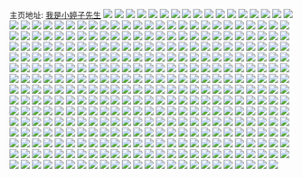 主页地址: [我是小婷子先生](https://weibo.com/u/2961957673) 
![](https://wx4.sinaimg.cn/mw2000/b08be329ly1h9lyj8qrykj22c0340hdu.jpg) 
![](https://wx4.sinaimg.cn/mw2000/b08be329ly1h9lyjajq9cj22c0340x6p.jpg) 
![](https://wx4.sinaimg.cn/mw2000/b08be329ly1h9lyjc7eu3j22c0340kjm.jpg) 
![](https://wx4.sinaimg.cn/mw2000/b08be329ly1h9lyj6t2pmj22c0340e82.jpg) 
![](https://wx4.sinaimg.cn/mw2000/b08be329ly1h9lyjer7f3j21sc2ds1kz.jpg) 
![](https://wx4.sinaimg.cn/mw2000/b08be329ly1h9lyjhc10yj22c0340u12.jpg) 
![](https://wx4.sinaimg.cn/mw2000/b08be329ly1h9lyjlja8dj22c03407wj.jpg) 
![](https://wx4.sinaimg.cn/mw2000/b08be329gy1h8aazih438j20tz0tz7ak.jpg) 
![](https://wx4.sinaimg.cn/mw2000/b08be329gy1h866jr2tuzj21400u0qal.jpg) 
![](https://wx4.sinaimg.cn/mw2000/b08be329gy1h866jq8burj21400u0n39.jpg) 
![](https://wx4.sinaimg.cn/mw2000/b08be329gy1h7zbf2w6scj21402eoh3p.jpg) 
![](https://wx4.sinaimg.cn/mw2000/b08be329gy1h7ka4hbaimj21uc340hdw.jpg) 
![](https://wx4.sinaimg.cn/mw2000/b08be329gy1h7ka3ong3ij22c02lxkjo.jpg) 
![](https://wx4.sinaimg.cn/mw2000/b08be329gy1h7ka3cw2wwj21ph29r7wi.jpg) 
![](https://wx4.sinaimg.cn/mw2000/b08be329gy1h7ka39v7rsj22c02vghdt.jpg) 
![](https://wx4.sinaimg.cn/mw2000/b08be329gy1h7ka3w3rmdj22c02ma4qq.jpg) 
![](https://wx4.sinaimg.cn/mw2000/b08be329gy1h7ka3yrxhgj21ik273b2a.jpg) 
![](https://wx4.sinaimg.cn/mw2000/b08be329gy1h7ka5lwhxhj22c03404qr.jpg) 
![](https://wx4.sinaimg.cn/mw2000/b08be329gy1h7ka4a02zyj20st1f7qk6.jpg) 
![](https://wx4.sinaimg.cn/mw2000/b08be329gy1h7ka3t9lg1j22c02ed7wi.jpg) 
![](https://wx4.sinaimg.cn/mw2000/b08be329gy1h7ka4lj35uj221o2rhb2b.jpg) 
![](https://wx4.sinaimg.cn/mw2000/b08be329gy1h7ka5k5j4aj22c0340u0y.jpg) 
![](https://wx4.sinaimg.cn/mw2000/b08be329gy1h7ka471dz5j22c0340e83.jpg) 
![](https://wx4.sinaimg.cn/mw2000/b08be329gy1h7ka4dn0x4j21fn20dqv5.jpg) 
![](https://wx4.sinaimg.cn/mw2000/b08be329gy1h7ka6detq8j22c0340npe.jpg) 
![](https://wx4.sinaimg.cn/mw2000/b08be329gy1h7k9qnv13tj20wi1ycu0x.jpg) 
![](https://wx4.sinaimg.cn/mw2000/b08be329gy1h7k9qp474vj21wt1gpb29.jpg) 
![](https://wx4.sinaimg.cn/mw2000/b08be329gy1h7k9r5pkfgj20wi1ku1kx.jpg) 
![](https://wx4.sinaimg.cn/mw2000/b08be329gy1h7k9raclawj22iz36cqv7.jpg) 
![](https://wx4.sinaimg.cn/mw2000/b08be329gy1h7k9rk59jtj22c0340b2a.jpg) 
![](https://wx4.sinaimg.cn/mw2000/b08be329gy1h7k9fq2d9aj22c0340hdw.jpg) 
![](https://wx4.sinaimg.cn/mw2000/b08be329gy1h7k9fu4w3cj227m2y37wj.jpg) 
![](https://wx4.sinaimg.cn/mw2000/b08be329gy1h7k9fkptalj22ad1psqv5.jpg) 
![](https://wx4.sinaimg.cn/mw2000/b08be329gy1h7k9g7ag3ij23402c0u0z.jpg) 
![](https://wx4.sinaimg.cn/mw2000/b08be329gy1h7k9gcxknjj22c0340qv7.jpg) 
![](https://wx4.sinaimg.cn/mw2000/b08be329gy1h7k9gife4vj22c03404qr.jpg) 
![](https://wx4.sinaimg.cn/mw2000/b08be329gy1h7k9go60hpj22c0340qv6.jpg) 
![](https://wx4.sinaimg.cn/mw2000/b08be329gy1h7k9g2x5sqj22dr36cnpi.jpg) 
![](https://wx4.sinaimg.cn/mw2000/b08be329gy1h7k9gorga8j214h1ouh40.jpg) 
![](https://wx4.sinaimg.cn/mw2000/b08be329gy1h7k9g9ml3hj23402c07wj.jpg) 
![](https://wx4.sinaimg.cn/mw2000/b08be329gy1h7k9gq4u71j23402c04qq.jpg) 
![](https://wx4.sinaimg.cn/mw2000/b08be329gy1h7k9gv484gj2230341e83.jpg) 
![](https://wx4.sinaimg.cn/mw2000/b08be329gy1h7k9h4xqqpj22c034x4qs.jpg) 
![](https://wx4.sinaimg.cn/mw2000/b08be329gy1h7k9iec3psj23402c07wl.jpg) 
![](https://wx4.sinaimg.cn/mw2000/b08be329gy1h7k9im1vofj22c035tb2c.jpg) 
![](https://wx4.sinaimg.cn/mw2000/b08be329gy1h6uo8af2khj20u01sxq4v.jpg) 
![](https://wx4.sinaimg.cn/mw2000/b08be329ly1h6fvggtlm5j21o0280akt.jpg) 
![](https://wx4.sinaimg.cn/mw2000/b08be329gy1h6a1ynb9dvj20u00u0dps.jpg) 
![](https://wx4.sinaimg.cn/mw2000/b08be329ly1h661agto1pj20u01407o2.jpg) 
![](https://wx4.sinaimg.cn/mw2000/b08be329gy1h5lrm5oc4vj20u0140dov.jpg) 
![](https://wx4.sinaimg.cn/mw2000/b08be329gy1h5lrm6djubj20zn0u0wj9.jpg) 
![](https://wx4.sinaimg.cn/mw2000/b08be329gy1h5lrm6yucyj20u01400vw.jpg) 
![](https://wx4.sinaimg.cn/mw2000/b08be329gy1h5lrm80lhfj21400u0109.jpg) 
![](https://wx4.sinaimg.cn/mw2000/b08be329gy1h5lrm9t8wbj20u0140dpe.jpg) 
![](https://wx4.sinaimg.cn/mw2000/b08be329gy1h5lrmal0mkj20u0140jxc.jpg) 
![](https://wx4.sinaimg.cn/mw2000/b08be329gy1h5lrmb8ax1j20u01400wl.jpg) 
![](https://wx4.sinaimg.cn/mw2000/b08be329gy1h5lrm4gqhjj20zn0u00x3.jpg) 
![](https://wx4.sinaimg.cn/mw2000/b08be329gy1h5lrmcit7uj21400u0tkt.jpg) 
![](https://wx4.sinaimg.cn/mw2000/b08be329gy1h5lrmdm1bmj210k0u045j.jpg) 
![](https://wx4.sinaimg.cn/mw2000/b08be329gy1h5lrmenl6uj21400u0gu9.jpg) 
![](https://wx4.sinaimg.cn/mw2000/b08be329gy1h5lrmfrzmjj20u0126aj2.jpg) 
![](https://wx4.sinaimg.cn/mw2000/b08be329gy1h5lrmh3ki6j21400u0tjf.jpg) 
![](https://wx4.sinaimg.cn/mw2000/b08be329gy1h5lrmi4xp6j20u0140dme.jpg) 
![](https://wx4.sinaimg.cn/mw2000/b08be329gy1h5lrmk0m6tj20u013s7d9.jpg) 
![](https://wx4.sinaimg.cn/mw2000/b08be329gy1h5lrml561bj20u0140dnp.jpg) 
![](https://wx4.sinaimg.cn/mw2000/b08be329gy1h5lrmme45tj20u01407ax.jpg) 
![](https://wx4.sinaimg.cn/mw2000/b08be329gy1h5glm88ik9j21960pfjzr.jpg) 
![](https://wx4.sinaimg.cn/mw2000/b08be329gy1h56n31zgjwj20u01sy447.jpg) 
![](https://wx4.sinaimg.cn/mw2000/b08be329gy1h4qa53cn1uj20ty0xqdkt.jpg) 
![](https://wx4.sinaimg.cn/mw2000/b08be329gy1h4qa54riedj20u00whgqh.jpg) 
![](https://wx4.sinaimg.cn/mw2000/b08be329gy1h4qa7870jgj219o0u0dns.jpg) 
![](https://wx4.sinaimg.cn/mw2000/b08be329gy1h4qa5elo0yj20u0140q8w.jpg) 
![](https://wx4.sinaimg.cn/mw2000/b08be329gy1h4qa5gonqwj20u0140q81.jpg) 
![](https://wx4.sinaimg.cn/mw2000/b08be329gy1h4qa5h29qwj20wq0u0gs8.jpg) 
![](https://wx4.sinaimg.cn/mw2000/b08be329ly1h3p1m31a8fj20mi0u0dk9.jpg) 
![](https://wx4.sinaimg.cn/mw2000/b08be329ly1h28ey3slqlj212a0tydmx.jpg) 
![](https://wx4.sinaimg.cn/mw2000/b08be329ly1h1tbzwd6f4j21hc0u079p.jpg) 
![](https://wx4.sinaimg.cn/mw2000/b08be329ly1h14zyd5kt7j20u0140dn1.jpg) 
![](https://wx4.sinaimg.cn/mw2000/b08be329gy1h0poom4essj20u00u0q6c.jpg) 
![](https://wx4.sinaimg.cn/mw2000/b08be329gy1h051gmihrvj20u00s8wjz.jpg) 
![](https://wx4.sinaimg.cn/mw2000/b08be329gy1h01ohf4jy5j20iw0nggpc.jpg) 
![](https://wx4.sinaimg.cn/mw2000/b08be329gy1gyoz2oj3vnj21401401kx.jpg) 
![](https://wx4.sinaimg.cn/mw2000/b08be329gy1gyoz2mymqjj20tz0tzqfc.jpg) 
![](https://wx4.sinaimg.cn/mw2000/b08be329gy1gy8tt4ihqvj20u01sy77v.jpg) 
![](https://wx4.sinaimg.cn/mw2000/b08be329gy1gxxddfwwphj20go0e0ae6.jpg) 
![](https://wx4.sinaimg.cn/mw2000/b08be329gy1gx94pj937aj20u01g8jyp.jpg) 
![](https://wx4.sinaimg.cn/mw2000/b08be329gy1gx94pk31cij20u00wc78s.jpg) 
![](https://wx4.sinaimg.cn/mw2000/b08be329gy1gx94pl0oh5j20u0100gqz.jpg) 
![](https://wx4.sinaimg.cn/mw2000/b08be329gy1gx4abtr4m5j22rd177hdt.jpg) 
![](https://wx4.sinaimg.cn/mw2000/b08be329gy1gx4absywn4j229e0v1ax7.jpg) 
![](https://wx4.sinaimg.cn/mw2000/b08be329gy1gwzngyie4yj20zh0u0n2u.jpg) 
![](https://wx4.sinaimg.cn/mw2000/b08be329gy1gwzngzk2h0j20u0140jyu.jpg) 
![](https://wx4.sinaimg.cn/mw2000/b08be329gy1gwznh2s5a1j21400u0wlq.jpg) 
![](https://wx4.sinaimg.cn/mw2000/b08be329gy1gwznh44jj9j21400u0wls.jpg) 
![](https://wx4.sinaimg.cn/mw2000/003es4uRgy1gvilp1drfoj61tq1o04qp02.jpg) 
![](https://wx4.sinaimg.cn/mw2000/003es4uRgy1gvilp5o09qj60up0uoqcy02.jpg) 
![](https://wx4.sinaimg.cn/mw2000/003es4uRgy1gviloxoq0mj61tq1os7wh02.jpg) 
![](https://wx4.sinaimg.cn/mw2000/003es4uRgy1gvilpcebxej61kf1kd4qp02.jpg) 
![](https://wx4.sinaimg.cn/mw2000/003es4uRgy1gvg27n4awtj61400u0arr02.jpg) 
![](https://wx4.sinaimg.cn/mw2000/003es4uRgy1guxukwhjjrj60u00u0tjg02.jpg) 
![](https://wx4.sinaimg.cn/mw2000/003es4uRgy1guu3gotq4bj60u00u0adk02.jpg) 
![](https://wx4.sinaimg.cn/mw2000/003es4uRgy1gustrrfiw4j61sc2dsx6p02.jpg) 
![](https://wx4.sinaimg.cn/mw2000/003es4uRgy1gum033m5k4j60u0140n7802.jpg) 
![](https://wx4.sinaimg.cn/mw2000/003es4uRgy1guffy2d8d1j61400u0qkl02.jpg) 
![](https://wx4.sinaimg.cn/mw2000/003es4uRgy1gufb8tv34hj60u0140qc802.jpg) 
![](https://wx4.sinaimg.cn/mw2000/003es4uRgy1gue76hd0emj60u013gqbj02.jpg) 
![](https://wx4.sinaimg.cn/mw2000/003es4uRgy1gualqjwfmuj61400u0n6402.jpg) 
![](https://wx4.sinaimg.cn/mw2000/b08be329gy1gtxxagrinwj213u0tukg6.jpg) 
![](https://wx4.sinaimg.cn/mw2000/b08be329gy1gtoluiozjaj21400u0n39.jpg) 
![](https://wx4.sinaimg.cn/mw2000/b08be329gy1gtoluic7fzj21400u0ah6.jpg) 
![](https://wx4.sinaimg.cn/mw2000/b08be329gy1gtgndc4zhoj20mi0u0wil.jpg) 
![](https://wx4.sinaimg.cn/mw2000/b08be329gy1gtfaqxa5npj20u01sy102.jpg) 
![](https://wx4.sinaimg.cn/mw2000/b08be329gy1gtd8ecm2ygj20wi0wigr1.jpg) 
![](https://wx4.sinaimg.cn/mw2000/b08be329gy1gtbs1svo25j20k70mtwh5.jpg) 
![](https://wx4.sinaimg.cn/mw2000/b08be329gy1gt1dacog14j21400u0wk9.jpg) 
![](https://wx4.sinaimg.cn/mw2000/003es4uRgy1gt0jd0et3kj60tu0tu0yh02.jpg) 
![](https://wx4.sinaimg.cn/mw2000/b08be329gy1gt0jd1dz8uj20tu0tuwkt.jpg) 
![](https://wx4.sinaimg.cn/mw2000/b08be329gy1gt0jcxuin9j20tu13uth7.jpg) 
![](https://wx4.sinaimg.cn/mw2000/b08be329gy1gt0jd3fk2ij21400u0k2l.jpg) 
![](https://wx4.sinaimg.cn/mw2000/b08be329gy1gsy5ml0lpuj20xn0k0dnc.jpg) 
![](https://wx4.sinaimg.cn/mw2000/b08be329gy1gsvsjcx8umj213u0tu7ci.jpg) 
![](https://wx4.sinaimg.cn/mw2000/b08be329gy1gste18cc0qj20u00u0gqm.jpg) 
![](https://wx4.sinaimg.cn/mw2000/b08be329gy1gste196tq9j20u00u0457.jpg) 
![](https://wx4.sinaimg.cn/mw2000/b08be329gy1gste17ksikj20u00u0q9g.jpg) 
![](https://wx4.sinaimg.cn/mw2000/b08be329gy1gste1bk3yqj20tu0tuagn.jpg) 
![](https://wx4.sinaimg.cn/mw2000/b08be329gy1gsnt6t9j3oj211s0u0q93.jpg) 
![](https://wx4.sinaimg.cn/mw2000/b08be329gy1gsgvwvaye7j22iy2iyu0x.jpg) 
![](https://wx4.sinaimg.cn/mw2000/b08be329gy1gs6ht8naw2j20rs0rsn0c.jpg) 
![](https://wx4.sinaimg.cn/mw2000/b08be329gy1gryiwl8ncgj213u0tu4qp.jpg) 
![](https://wx4.sinaimg.cn/mw2000/b08be329gy1gryiwmw6tij213u0tu4qp.jpg) 
![](https://wx4.sinaimg.cn/mw2000/b08be329gy1gryiwokqflj213u0tu4qp.jpg) 
![](https://wx4.sinaimg.cn/mw2000/b08be329gy1grhotf2rhej21400u0tgo.jpg) 
![](https://wx4.sinaimg.cn/mw2000/b08be329gy1gr9zpqsmtfj20wi0wi7wh.jpg) 
![](https://wx4.sinaimg.cn/mw2000/b08be329gy1gr3s7zmp7tj20oz0n9dlz.jpg) 
![](https://wx4.sinaimg.cn/mw2000/b08be329gy1gqml9nb0btj20me0sl1kx.jpg) 
![](https://wx4.sinaimg.cn/mw2000/b08be329ly1gois6u6e41j21400u04qp.jpg) 
![](https://wx4.sinaimg.cn/mw2000/b08be329gy1gnmazjz4ckj20n00uotot.jpg) 
![](https://wx4.sinaimg.cn/mw2000/b08be329gy1gmiljvtjvsj21400u0b2a.jpg) 
![](https://wx4.sinaimg.cn/mw2000/b08be329gy1glyvllcn95j20jg0jg0u8.jpg) 
![](https://wx4.sinaimg.cn/mw2000/b08be329gy1gkms1i3tabj20u00u0e81.jpg) 
![](https://wx4.sinaimg.cn/mw2000/b08be329gy1gk7fqdxd2oj21400u0npd.jpg) 
![](https://wx4.sinaimg.cn/mw2000/b08be329gy1gisvgyrccnj20xm0u0b29.jpg) 
![](https://wx4.sinaimg.cn/mw2000/b08be329gy1giep14sijyj20u00u0dk5.jpg) 
![](https://wx4.sinaimg.cn/mw2000/b08be329gy1ghsmzzvjpwj22ds1scx6p.jpg) 
![](https://wx4.sinaimg.cn/mw2000/b08be329gy1ghhb563e0mj20sz0j4qhv.jpg) 
![](https://wx4.sinaimg.cn/mw2000/b08be329ly1ghbmw5xskoj20mz06yq4f.jpg) 
![](https://wx4.sinaimg.cn/mw2000/b08be329gy1gh847emlasj213u0tub29.jpg) 
![](https://wx4.sinaimg.cn/mw2000/b08be329gy1gh847b5y0yj213u0tue81.jpg) 
![](https://wx4.sinaimg.cn/mw2000/b08be329gy1gh847h7v0sj217i0u0kjl.jpg) 
![](https://wx4.sinaimg.cn/mw2000/b08be329gy1gg79lxp11dj20u0140kjl.jpg) 
![](https://wx4.sinaimg.cn/mw2000/b08be329gy1gfxyvypjtij20tu0tuqul.jpg) 
![](https://wx4.sinaimg.cn/mw2000/b08be329gy1gfxyvy04msj20tu0tutzt.jpg) 
![](https://wx4.sinaimg.cn/mw2000/b08be329gy1gfxyvzebw7j20tu0tu1kx.jpg) 
![](https://wx4.sinaimg.cn/mw2000/b08be329gy1gfxyw06jroj20tu0tub1k.jpg) 
![](https://wx4.sinaimg.cn/mw2000/b08be329gy1gfxyw0onycj20tu0tu1it.jpg) 
![](https://wx4.sinaimg.cn/mw2000/b08be329gy1gfxyws5di4j20tu0tux5d.jpg) 
![](https://wx4.sinaimg.cn/mw2000/b08be329gy1gfbxyyepn3j20tu0tu1fw.jpg) 
![](https://wx4.sinaimg.cn/mw2000/b08be329gy1gf9pcfqm1mj20qt0u0b29.jpg) 
![](https://wx4.sinaimg.cn/mw2000/b08be329gy1gf0gj5yq81j20u00u0e81.jpg) 
![](https://wx4.sinaimg.cn/mw2000/b08be329gy1gdvhr6agipj20mi0u0kbo.jpg) 
![](https://wx4.sinaimg.cn/mw2000/b08be329gy1gdvhr84nomj20mi0u04hz.jpg) 
![](https://wx4.sinaimg.cn/mw2000/b08be329gy1gduvhg6a6lj23402c0kjo.jpg) 
![](https://wx4.sinaimg.cn/mw2000/b08be329gy1gdr54uw4qbj20mi0nbe81.jpg) 
![](https://wx4.sinaimg.cn/mw2000/b08be329gy1gdp8788rquj22yo1o04qq.jpg) 
![](https://wx4.sinaimg.cn/mw2000/b08be329gy1gdp87d9lvjj21o0280npd.jpg) 
![](https://wx4.sinaimg.cn/mw2000/b08be329gy1gdp874hosaj22yo1o0b2a.jpg) 
![](https://wx4.sinaimg.cn/mw2000/b08be329gy1gdp87b91ctj22801o0b2a.jpg) 
![](https://wx4.sinaimg.cn/mw2000/b08be329gy1gdp87i42f6j21o0280npd.jpg) 
![](https://wx4.sinaimg.cn/mw2000/b08be329gy1gdp87koim3j21o01z1x6p.jpg) 
![](https://wx4.sinaimg.cn/mw2000/b08be329gy1gdp87g8ivbj21o0280e81.jpg) 
![](https://wx4.sinaimg.cn/mw2000/b08be329gy1gdp87nhawaj22801o0npd.jpg) 
![](https://wx4.sinaimg.cn/mw2000/b08be329gy1gdp87pv8i9j21o02801kx.jpg) 
![](https://wx4.sinaimg.cn/mw2000/b08be329gy1gdo128kz4hj20u00u0qrx.jpg) 
![](https://wx4.sinaimg.cn/mw2000/b08be329gy1gdkki3n7w6j20tu0tuaw4.jpg) 
![](https://wx4.sinaimg.cn/mw2000/b08be329gy1gdkkg0efdcj22c02c0nby.jpg) 
![](https://wx4.sinaimg.cn/mw2000/b08be329gy1gdkkfx5ymlj22c02c0nhd.jpg) 
![](https://wx4.sinaimg.cn/mw2000/b08be329gy1gdkkfvrd8ej20l70q1n9b.jpg) 
![](https://wx4.sinaimg.cn/mw2000/b08be329gy1gdkkg36orpj20tu0oyam7.jpg) 
![](https://wx4.sinaimg.cn/mw2000/b08be329gy1gdkkg47oo1j22c02c0aps.jpg) 
![](https://wx4.sinaimg.cn/mw2000/b08be329gy1gdkkg5rpkjj22c02c0ngj.jpg) 
![](https://wx4.sinaimg.cn/mw2000/b08be329gy1gdkkg269vxj22c02c0dwp.jpg) 
![](https://wx4.sinaimg.cn/mw2000/b08be329gy1gdkki52amnj22c02c0h63.jpg) 
![](https://wx4.sinaimg.cn/mw2000/b08be329gy1gdjdjvaoyrj20u00u0b29.jpg) 
![](https://wx4.sinaimg.cn/mw2000/b08be329gy1gdeqy9oqc6j207403jq2y.jpg) 
![](https://wx4.sinaimg.cn/mw2000/b08be329gy1gdcao3o5n9j20j603u3zn.jpg) 
![](https://wx4.sinaimg.cn/mw2000/b08be329gy1gd8c0n4o4oj20u80u04qp.jpg) 
![](https://wx4.sinaimg.cn/mw2000/b08be329gy1gctub9xpx3j21570u3q9w.jpg) 
![](https://wx4.sinaimg.cn/mw2000/b08be329gy1gctubbzh2xj234022ohdv.jpg) 
![](https://wx4.sinaimg.cn/mw2000/b08be329gy1gcdnpuv0gej21o01o01l0.jpg) 
![](https://wx4.sinaimg.cn/mw2000/b08be329gy1gca9cie4v4j20n01ds1dv.jpg) 
![](https://wx4.sinaimg.cn/mw2000/b08be329gy1gca9cjj01nj20n01dsx2w.jpg) 
![](https://wx4.sinaimg.cn/mw2000/b08be329gy1gc34cq712gj20u014khdt.jpg) 
![](https://wx4.sinaimg.cn/mw2000/b08be329gy1gc34d0nwhlj20u0194hdt.jpg) 
![](https://wx4.sinaimg.cn/mw2000/b08be329gy1gc34dwogbij20ty18ihdt.jpg) 
![](https://wx4.sinaimg.cn/mw2000/b08be329gy1gbswkhgj29j20u0140qv5.jpg) 
![](https://wx4.sinaimg.cn/mw2000/b08be329gy1gbpjeosqcmj20mi0u0hb5.jpg) 
![](https://wx4.sinaimg.cn/mw2000/b08be329gy1gbntfwzm7dj20tu0tu1kx.jpg) 
![](https://wx4.sinaimg.cn/mw2000/b08be329gy1gbn8edw2xgj20n01dsnbe.jpg) 
![](https://wx4.sinaimg.cn/mw2000/b08be329gy1gblseisapkj22yo2804qr.jpg) 
![](https://wx4.sinaimg.cn/mw2000/b08be329gy1gblseg0muuj22yo280hdu.jpg) 
![](https://wx4.sinaimg.cn/mw2000/b08be329gy1gbk9qlz9bdj21sc2dshdy.jpg) 
![](https://wx4.sinaimg.cn/mw2000/b08be329gy1gbk9qvlaa5j21sc2ds1l2.jpg) 
![](https://wx4.sinaimg.cn/mw2000/b08be329gy1gaihv40pltj20tu0qa1kx.jpg) 
![](https://wx4.sinaimg.cn/mw2000/b08be329gy1gaftwznk5sj20je0ek0z4.jpg) 
![](https://wx4.sinaimg.cn/mw2000/b08be329gy1ga29541s12j22ds1schdz.jpg) 
![](https://wx4.sinaimg.cn/mw2000/b08be329ly1g9gjhnw9rgj23402c0b29.jpg) 
![](https://wx4.sinaimg.cn/mw2000/b08be329ly1g9gji3z49vj20jy0npwqw.jpg) 
![](https://wx4.sinaimg.cn/mw2000/b08be329ly1g9gji2f1zlj22802yohe3.jpg) 
![](https://wx4.sinaimg.cn/mw2000/b08be329ly1g9gjibmf2kj21sc2ds1l2.jpg) 
![](https://wx4.sinaimg.cn/mw2000/b08be329ly1g9gjiduenaj23402c01kx.jpg) 
![](https://wx4.sinaimg.cn/mw2000/b08be329ly1g9gjj3cpajj21sc2dsnph.jpg) 
![](https://wx4.sinaimg.cn/mw2000/b08be329ly1g9e4tpd1y7j20hs0hs74a.jpg) 
![](https://wx4.sinaimg.cn/mw2000/b08be329ly1g9aonnuqn8j22tc240qv8.jpg) 
![](https://wx4.sinaimg.cn/mw2000/b08be329ly1g9aonq1imbj22tc240qv5.jpg) 
![](https://wx4.sinaimg.cn/mw2000/b08be329ly1g9aons8tssj223n23tqv5.jpg) 
![](https://wx4.sinaimg.cn/mw2000/b08be329ly1g91dkcjswuj20u0140hdt.jpg) 
![](https://wx4.sinaimg.cn/mw2000/b08be329ly1g8z6wqsv0lj213u0tuq7j.jpg) 
![](https://wx4.sinaimg.cn/mw2000/b08be329ly1g8t1m8jb4qj20n01267fk.jpg) 
![](https://wx4.sinaimg.cn/mw2000/b08be329ly1g8ryptg9k5j20tu13udp2.jpg) 
![](https://wx4.sinaimg.cn/mw2000/b08be329ly1g8ryp54929j20u00y248p.jpg) 
![](https://wx4.sinaimg.cn/mw2000/b08be329ly1g8ryq6jpw5j20u00u0wlm.jpg) 
![](https://wx4.sinaimg.cn/mw2000/b08be329gy1g8mbpvifmnj20u019wtkk.jpg) 
![](https://wx4.sinaimg.cn/mw2000/b08be329gy1g8mbpxkbi5j20u0112n7d.jpg) 
![](https://wx4.sinaimg.cn/mw2000/b08be329gy1g8j0qnffz9j213u0tu45g.jpg) 
![](https://wx4.sinaimg.cn/mw2000/b08be329gy1g8gm9zuxk6j20tu0tu464.jpg) 
![](https://wx4.sinaimg.cn/mw2000/b08be329gy1g8fhbenjfdj21400u0b29.jpg) 
![](https://wx4.sinaimg.cn/mw2000/b08be329gy1g8fhbxcwsuj20rw0ydb29.jpg) 
![](https://wx4.sinaimg.cn/mw2000/b08be329gy1g8bzjqrf73j20u0140tle.jpg) 
![](https://wx4.sinaimg.cn/mw2000/b08be329gy1g8bzk38sfxj20u01407gc.jpg) 
![](https://wx4.sinaimg.cn/mw2000/b08be329gy1g88kqnzpjkj20u0140hdt.jpg) 
![](https://wx4.sinaimg.cn/mw2000/b08be329gy1g81iwhughjj20u00mi4hx.jpg) 
![](https://wx4.sinaimg.cn/mw2000/b08be329gy1g81iwkeudej20u00mi7r6.jpg) 
![](https://wx4.sinaimg.cn/mw2000/b08be329gy1g81iwq4llbj20u00mih50.jpg) 
![](https://wx4.sinaimg.cn/mw2000/b08be329gy1g7owvqzlafj20u00u0qv5.jpg) 
![](https://wx4.sinaimg.cn/mw2000/b08be329gy1g7owvqbzwnj20u00u0hdt.jpg) 
![](https://wx4.sinaimg.cn/mw2000/b08be329gy1g7owvrw4ijj20u00u0npd.jpg) 
![](https://wx4.sinaimg.cn/mw2000/b08be329gy1g7oww4dn9vj21400u01ky.jpg) 
![](https://wx4.sinaimg.cn/mw2000/b08be329gy1g7owwz3ii2j20n01dsu0x.jpg) 
![](https://wx4.sinaimg.cn/mw2000/b08be329gy1g7oww01tqxj20u00u0npd.jpg) 
![](https://wx4.sinaimg.cn/mw2000/b08be329gy1g7owvettwcj22c02c0npe.jpg) 
![](https://wx4.sinaimg.cn/mw2000/b08be329gy1g7owxfirl8j20u00u0e81.jpg) 
![](https://wx4.sinaimg.cn/mw2000/b08be329gy1g7owx0new0j20u00u0hdt.jpg) 
![](https://wx4.sinaimg.cn/mw2000/b08be329gy1g7gatlxxjjj20u0140ton.jpg) 
![](https://wx4.sinaimg.cn/mw2000/b08be329gy1g7c4fnme09j21400u0teg.jpg) 
![](https://wx4.sinaimg.cn/mw2000/b08be329gy1g72ijhef7tj20u01404dm.jpg) 
![](https://wx4.sinaimg.cn/mw2000/b08be329gy1g71lm9k7iwj20u0140u0x.jpg) 
![](https://wx4.sinaimg.cn/mw2000/b08be329gy1g71lmjwvd9j20u0140qv5.jpg) 
![](https://wx4.sinaimg.cn/mw2000/b08be329ly1g706hpet29j20u00u0af3.jpg) 
![](https://wx4.sinaimg.cn/mw2000/b08be329gy1g6y2c4i4saj20u0140tod.jpg) 
![](https://wx4.sinaimg.cn/mw2000/b08be329gy1g6wm7c5b54j20u00u0k2j.jpg) 
![](https://wx4.sinaimg.cn/mw2000/b08be329gy1g6wm7it4ewj20u00u0tjc.jpg) 
![](https://wx4.sinaimg.cn/mw2000/b08be329gy1g6vws1xe16j21hc0u0x6q.jpg) 
![](https://wx4.sinaimg.cn/mw2000/b08be329gy1g6qzuq27ofj20u00u0am5.jpg) 
![](https://wx4.sinaimg.cn/mw2000/b08be329gy1g6qzuuhqytj20u00u0gqo.jpg) 
![](https://wx4.sinaimg.cn/mw2000/b08be329gy1g6qzv4i73zj20uu0tyndw.jpg) 
![](https://wx4.sinaimg.cn/mw2000/b08be329gy1g6mrrh4nkij20ty0vw46t.jpg) 
![](https://wx4.sinaimg.cn/mw2000/b08be329gy1g6i3t50weuj20u00u0do7.jpg) 
![](https://wx4.sinaimg.cn/mw2000/b08be329gy1g6dhgsnzhzj20u00u0k09.jpg) 
![](https://wx4.sinaimg.cn/mw2000/b08be329gy1g6a0ufrlyqj20u0140b29.jpg) 
![](https://wx4.sinaimg.cn/mw2000/b08be329gy1g5egdkx57xj20u0140qe2.jpg) 
![](https://wx4.sinaimg.cn/mw2000/b08be329gy1g5b7ewnip4j21400u0aq5.jpg) 
![](https://wx4.sinaimg.cn/mw2000/b08be329gy1g53agm7s6qj20zk0k0tc5.jpg) 
![](https://wx4.sinaimg.cn/mw2000/b08be329gy1g53agn02z5j20zk0k0ade.jpg) 
![](https://wx4.sinaimg.cn/mw2000/b08be329gy1g53agn89qnj20zk0k0gpc.jpg) 
![](https://wx4.sinaimg.cn/mw2000/b08be329gy1g4zbofsoqij20n00n040y.jpg) 
![](https://wx4.sinaimg.cn/mw2000/b08be329gy1g4wagznnzej20u0140qd8.jpg) 
![](https://wx4.sinaimg.cn/mw2000/b08be329gy1g4wahg956cj20u00ynajv.jpg) 
![](https://wx4.sinaimg.cn/mw2000/b08be329gy1g4wah0yy0bj20u0170qcn.jpg) 
![](https://wx4.sinaimg.cn/mw2000/b08be329gy1g4wagypxywj20u60u0125.jpg) 
![](https://wx4.sinaimg.cn/mw2000/b08be329gy1g4o6vhku6rj21400u045v.jpg) 
![](https://wx4.sinaimg.cn/mw2000/b08be329gy1g4o6wu5gspj20u00z615g.jpg) 
![](https://wx4.sinaimg.cn/mw2000/b08be329gy1g4jpleb1ijj20j60j0aec.jpg) 
![](https://wx4.sinaimg.cn/mw2000/b08be329gy1g4iks3bn6uj20j60j6mzs.jpg) 
![](https://wx4.sinaimg.cn/mw2000/b08be329gy1g4aew2wvesj20ns0eunaa.jpg) 
![](https://wx4.sinaimg.cn/mw2000/b08be329gy1g4ac5jyjfnj20u0140kjl.jpg) 
![](https://wx4.sinaimg.cn/mw2000/b08be329gy1g3wni9jcybj212c12c4qp.jpg) 
![](https://wx4.sinaimg.cn/mw2000/b08be329gy1g3fxofekg7j20n01dsqa7.jpg) 
![](https://wx4.sinaimg.cn/mw2000/b08be329ly1g3cr5o2mosj20u01404qp.jpg) 
![](https://wx4.sinaimg.cn/mw2000/b08be329ly1g33clqvw6xj20u01401kx.jpg) 
![](https://wx4.sinaimg.cn/mw2000/b08be329ly1g318xws2lrj22c02c0b29.jpg) 
![](https://wx4.sinaimg.cn/mw2000/b08be329ly1g2nycfiamqj20u0140b29.jpg) 
![](https://wx4.sinaimg.cn/mw2000/b08be329ly1g23is8g1hxj20kt0ktwfp.jpg) 
![](https://wx4.sinaimg.cn/mw2000/b08be329ly1g22d1uhl9bj20u0140qv5.jpg) 
![](https://wx4.sinaimg.cn/mw2000/b08be329ly1g2258k4cuvj20u0140npd.jpg) 
![](https://wx4.sinaimg.cn/mw2000/b08be329ly1g1z0nj7gx2j20u00u0hdt.jpg) 
![](https://wx4.sinaimg.cn/mw2000/b08be329ly1g1tbbu29yej20j60dnwnm.jpg) 
![](https://wx4.sinaimg.cn/mw2000/b08be329ly1g1pdhumupmj20n00uo7pt.jpg) 
![](https://wx4.sinaimg.cn/mw2000/b08be329ly1g1jmwbj4mqj21sc2ds4qq.jpg) 
![](https://wx4.sinaimg.cn/mw2000/b08be329gy1g1gt8lch60j20n01dsk0x.jpg) 
![](https://wx4.sinaimg.cn/mw2000/b08be329gy1g12tcw0r58j20n00h84dy.jpg) 
![](https://wx4.sinaimg.cn/mw2000/b08be329gy1g0vs90xkw4j20n00h81a0.jpg) 
![](https://wx4.sinaimg.cn/mw2000/b08be329gy1g0ndfb5qauj20n00n044u.jpg) 
![](https://wx4.sinaimg.cn/mw2000/b08be329gy1g0f9iw1827j20n00uo45v.jpg) 
![](https://wx4.sinaimg.cn/mw2000/b08be329gy1g0dhzn3apwj20n00uowm5.jpg) 
![](https://wx4.sinaimg.cn/mw2000/b08be329gy1g042ihq361j21sc2dsu0x.jpg) 
![](https://wx4.sinaimg.cn/mw2000/b08be329gy1g02e1nmbkhj20n00n0jza.jpg) 
![](https://wx4.sinaimg.cn/mw2000/b08be329ly1fzs1xxbg0pj20n00haqf2.jpg) 
![](https://wx4.sinaimg.cn/mw2000/b08be329gy1fzotdby7edj20ho0ho0tk.jpg) 
![](https://wx4.sinaimg.cn/mw2000/b08be329gy1fy7shc1sm2j20k00k00uc.jpg) 
![](https://wx4.sinaimg.cn/mw2000/b08be329gy1fy56lvmzbtj20qo0zk0zr.jpg) 
![](https://wx4.sinaimg.cn/mw2000/b08be329gy1fxu1u2a8otj20kt0ktdoj.jpg) 
![](https://wx4.sinaimg.cn/mw2000/b08be329gy1fxi1gnyrkwj20qo0zkqdf.jpg) 
![](https://wx4.sinaimg.cn/mw2000/b08be329gy1fwrsqmja5zj20j60i8dh2.jpg) 
![](https://wx4.sinaimg.cn/mw2000/b08be329gy1fwmpoo6wm2j20ko0l7afi.jpg) 
![](https://wx4.sinaimg.cn/mw2000/b08be329gy1fwcc12emzrj21hc1weqv6.jpg) 
![](https://wx4.sinaimg.cn/mw2000/b08be329gy1fvvglvtizij20qo0zkaf0.jpg) 
![](https://wx4.sinaimg.cn/mw2000/b08be329gy1fuloyfyljrj20ku0kuq7h.jpg) 
![](https://wx4.sinaimg.cn/mw2000/b08be329gy1ful2wgc6bjj20qo0zk141.jpg) 
![](https://wx4.sinaimg.cn/mw2000/b08be329gy1fuisznvu4kj20qo0zkk0h.jpg) 
![](https://wx4.sinaimg.cn/mw2000/b08be329gy1fuhob4knonj20yi0jedjp.jpg) 
![](https://wx4.sinaimg.cn/mw2000/b08be329gy1fuhgx03n8rj20k00be401.jpg) 
![](https://wx4.sinaimg.cn/mw2000/b08be329gy1fu86zqrjauj20qo0zkn8f.jpg) 
![](https://wx4.sinaimg.cn/mw2000/b08be329gy1fu870udugnj20qo0zkk0h.jpg) 
![](https://wx4.sinaimg.cn/mw2000/b08be329gy1fu870mtio7j20qo0zk10s.jpg) 
![](https://wx4.sinaimg.cn/mw2000/b08be329gy1fu3ubhhwcqj20qo0qoaxm.jpg) 
![](https://wx4.sinaimg.cn/mw2000/b08be329gy1ftz7okag2aj20qo0qo1db.jpg) 
![](https://wx4.sinaimg.cn/mw2000/b08be329gy1ftjq804exuj20qo0zkqv5.jpg) 
![](https://wx4.sinaimg.cn/mw2000/b08be329gy1ftfd4yu5hlj20qo0zku0x.jpg) 
![](https://wx4.sinaimg.cn/mw2000/b08be329gy1ftfd51dtujj20qo0qo1kx.jpg) 
![](https://wx4.sinaimg.cn/mw2000/b08be329gy1ftfd54ir4nj20qo0k0b1v.jpg) 
![](https://wx4.sinaimg.cn/mw2000/b08be329gy1ftfd5pr1nej20qo0k01kx.jpg) 
![](https://wx4.sinaimg.cn/mw2000/b08be329gy1ftdpe4kgk1j20qo0k0e0m.jpg) 
![](https://wx4.sinaimg.cn/mw2000/b08be329gy1ftazexngwpj20k00k0tb7.jpg) 
![](https://wx4.sinaimg.cn/mw2000/b08be329gy1ft8o85t5v2j20go1pcakl.jpg) 
![](https://wx4.sinaimg.cn/mw2000/b08be329gy1ft63luyxsjj20qo0qon1b.jpg) 
![](https://wx4.sinaimg.cn/mw2000/b08be329gy1ft4x4zbrjfj20qo0qob0m.jpg) 
![](https://wx4.sinaimg.cn/mw2000/b08be329gy1ft1ii22zmlj20qo0qo4qp.jpg) 
![](https://wx4.sinaimg.cn/mw2000/b08be329gy1fsy1yc3zqij20qo0qoqss.jpg) 
![](https://wx4.sinaimg.cn/mw2000/b08be329gy1fsu3zwooiqj20qo0qo7wh.jpg) 
![](https://wx4.sinaimg.cn/mw2000/b08be329gy1fsu408mrpmj20qo0qo7wh.jpg) 
![](https://wx4.sinaimg.cn/mw2000/b08be329gy1fsrae1iyenj20qo0qoazm.jpg) 
![](https://wx4.sinaimg.cn/mw2000/b08be329gy1fsrark66ogj20qo0qoayc.jpg) 
![](https://wx4.sinaimg.cn/mw2000/b08be329gy1fsrarp8l8cj20qo0qoqql.jpg) 
![](https://wx4.sinaimg.cn/mw2000/b08be329gy1fsnccl5ceqj20ku0kuju1.jpg) 
![](https://wx4.sinaimg.cn/mw2000/b08be329gy1fsmkmvi4z5j20qo0qo7wh.jpg) 
![](https://wx4.sinaimg.cn/mw2000/b08be329gy1fskyyppyfrj20qo0qogps.jpg) 
![](https://wx4.sinaimg.cn/mw2000/b08be329gy1fskyyq4g70j20zk0qo79c.jpg) 
![](https://wx4.sinaimg.cn/mw2000/b08be329gy1fskyyqk5goj20zk0qoafh.jpg) 
![](https://wx4.sinaimg.cn/mw2000/b08be329gy1fskyzi8fa8j20zi0qon5a.jpg) 
![](https://wx4.sinaimg.cn/mw2000/b08be329gy1fshusrteu4j20ku0kuaci.jpg) 
![](https://wx4.sinaimg.cn/mw2000/b08be329gy1fsfq1dpah3j20k00k0wzi.jpg) 
![](https://wx4.sinaimg.cn/mw2000/b08be329gy1fsdd8iibynj20yi0pw7e3.jpg) 
![](https://wx4.sinaimg.cn/mw2000/b08be329gy1fs9mz83tcwj20qo0k0qm6.jpg) 
![](https://wx4.sinaimg.cn/mw2000/b08be329gy1fs2ygltsc0j20qo0k07m5.jpg) 
![](https://wx4.sinaimg.cn/mw2000/b08be329gy1fs2dpiuqxoj20qo0qo7v3.jpg) 
![](https://wx4.sinaimg.cn/mw2000/b08be329gy1frp1qrau5xj20yi0pun7u.jpg) 
![](https://wx4.sinaimg.cn/mw2000/b08be329gy1frnn9zs7hhj20ku0rttvj.jpg) 
![](https://wx4.sinaimg.cn/mw2000/b08be329gy1frmfwbm3ruj20qk0eqtde.jpg) 
![](https://wx4.sinaimg.cn/mw2000/b08be329gy1frkdya9i5zj20qo0qoafh.jpg) 
![](https://wx4.sinaimg.cn/mw2000/b08be329gy1fri88vemaqj20qo0qoqcm.jpg) 
![](https://wx4.sinaimg.cn/mw2000/b08be329gy1frerhy4edcj20qo0zkb29.jpg) 
![](https://wx4.sinaimg.cn/mw2000/b08be329gy1fr7naetlz3j21w01w0e50.jpg) 
![](https://wx4.sinaimg.cn/mw2000/b08be329gy1fr0g06rmikj20dc0dcqbj.jpg) 
![](https://wx4.sinaimg.cn/mw2000/b08be329gy1fr0g05mrn2j20dc0hs4a0.jpg) 
![](https://wx4.sinaimg.cn/mw2000/b08be329gy1fqxeswsozoj20hs0hs0uq.jpg) 
![](https://wx4.sinaimg.cn/mw2000/b08be329gy1fqw6dduuk4j20i50w8ad7.jpg) 
![](https://wx4.sinaimg.cn/mw2000/b08be329gy1fql9uv0wyuj21w01w07wh.jpg) 
![](https://wx4.sinaimg.cn/mw2000/b08be329gy1fql9v93avlj21w01w07wh.jpg) 
![](https://wx4.sinaimg.cn/mw2000/b08be329gy1fql9vn6t78j21w01w04qp.jpg) 
![](https://wx4.sinaimg.cn/mw2000/b08be329gy1fql9urw50aj20qo0qo4qp.jpg) 
![](https://wx4.sinaimg.cn/mw2000/b08be329gy1fqk3glp0xhj20qo0qo1kx.jpg) 
![](https://wx4.sinaimg.cn/mw2000/b08be329gy1fqk3hj1a12j20qo0qo4qp.jpg) 
![](https://wx4.sinaimg.cn/mw2000/b08be329gy1fqi635hg98j20qo0k0wj7.jpg) 
![](https://wx4.sinaimg.cn/mw2000/b08be329gy1fq1s6q10tfj20qo0qon4c.jpg) 
![](https://wx4.sinaimg.cn/mw2000/b08be329gy1fpktx2z76aj20r10qognm.jpg) 
![](https://wx4.sinaimg.cn/mw2000/b08be329gy1fp1wayssvpj20qo0zk111.jpg) 
